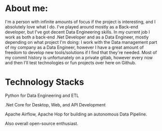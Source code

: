 # About me:
I'm a person with infinite amounts of focus if the project is interesting, and I absolutely love what I do. I've played around mostly as a Back-end developer, but I've got decent Data Engineering skills. In my current job I work as both a back-end .Net Developer and as a Data Engineer, mostly depending on what project I'm doing: I work with the Data management part of my company as a Data Engineer, however I have a great amount of freedom to develop new tools/solutions if I find that they're needed. Most of my commit history is unfortunately on a private gitlab, however every now and then I'll test technologies or fun projects over here on Github.
# Technology Stacks
Python for Data Engineering and ETL

.Net Core for Desktop, Web, and API Development

Apache Airflow, Apache Hop for building an autonomous Data Pipeline.

Also overall open-source enthusiast.
